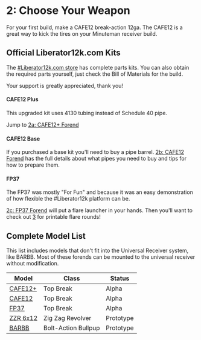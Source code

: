 # 2: Choose Your Weapon

For your first build, make a CAFE12 break-action 12ga.
The CAFE12 is a great way to kick the tires on your Minuteman receiver build.

## Official Liberator12k.com Kits
The [\#Liberator12k.com store](https://liberator12k.com/store/) has complete
parts kits.
You can also obtain the required parts yourself,
just check the Bill of Materials for the build.

Your support is greatly appreciated, thank you!

#### CAFE12 Plus
This upgraded kit uses 4130 tubing instead of Schedule 40 pipe.

Jump to [2a: CAFE12+ Forend](Forend/TopBreak_CAFE12+.md)

#### CAFE12 Base
If you purchased a base kit you'll need to buy a pipe barrel.
[2b: CAFE12 Forend](Forend/TopBreak_CAFE12.md) has the full details
about what pipes you need to buy and tips for how to prepare them.

#### FP37
The FP37 was mostly "For Fun" and because it was an easy demonstration of how
flexible the \#Liberator12k platform can be.

[2c: FP37 Forend](Forend/TopBreak_FP37.md) will put a flare launcher
in your hands. Then you'll want to check out [3](../Ammo/README.md)
for printable flare rounds!

## Complete Model List
This list includes models that don't fit into the Universal Receiver system,
like BARBB.
Most of these forends can be mounted to the universal receiver without
modification.

| Model                                  | Class               | Status    |
|--------------------------------------- |-------------------- |-----------|
| [CAFE12+](TopBreak_CAFE12+/README.md)  | Top Break           | Alpha     |
| [CAFE12](TopBreak_CAFE12/README.md)    | Top Break           | Alpha     |
| [FP37](TopBreak_FP37/README.md)        | Top Break           | Alpha     |
| [ZZR 6x12](Revolver_ZZR6x12/README.md) | Zig Zag Revolver    | Prototype |
| [BARBB](../BARBB/BARBB.md)             | Bolt-Action Bullpup | Prototype |
<br/>